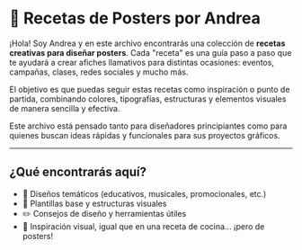 # 📌 Recetas de Posters por Andrea

¡Hola! Soy Andrea y en este archivo encontrarás una colección de **recetas creativas para diseñar posters**. Cada "receta" es una guía paso a paso que te ayudará a crear afiches llamativos para distintas ocasiones: eventos, campañas, clases, redes sociales y mucho más.

El objetivo es que puedas seguir estas recetas como inspiración o punto de partida, combinando colores, tipografías, estructuras y elementos visuales de manera sencilla y efectiva.

Este archivo está pensado tanto para diseñadores principiantes como para quienes buscan ideas rápidas y funcionales para sus proyectos gráficos.

---

## ¿Qué encontrarás aquí?

- 🎨 Diseños temáticos (educativos, musicales, promocionales, etc.)
- 🧩 Plantillas base y estructuras visuales
- ✏️ Consejos de diseño y herramientas útiles
- 🧁 Inspiración visual, igual que en una receta de cocina... ¡pero de posters!


